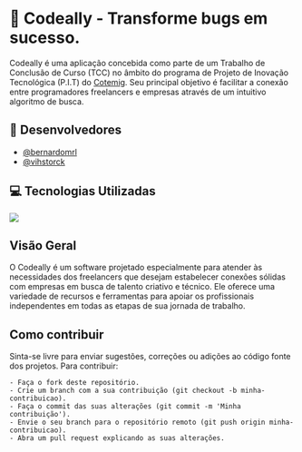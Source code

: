 
# 🚀 Codeally - Transforme bugs em sucesso.

Codeally é uma aplicação concebida como parte de um Trabalho de Conclusão de Curso (TCC) no âmbito do programa de Projeto de Inovação Tecnológica (P.I.T) do [Cotemig](https://www.cotemig.com.br). Seu principal objetivo é facilitar a conexão entre programadores freelancers e empresas através de um intuitivo algoritmo de busca.


## 👾 Desenvolvedores

 - [@bernardomrl](https://github.com/bernardomrl/)
 - [@vihstorck](https://github.com/vihstorck)


## 💻 Tecnologias Utilizadas

<img src="https://skillicons.dev/icons?i=figma,postman,express,mysql,ts,nextjs,tailwind,git,aws" />

## Visão Geral

O Codeally é um software projetado especialmente para atender às necessidades dos freelancers que desejam estabelecer conexões sólidas com empresas em busca de talento criativo e técnico. Ele oferece uma variedade de recursos e ferramentas para apoiar os profissionais independentes em todas as etapas de sua jornada de trabalho.


## Como contribuir

Sinta-se livre para enviar sugestões, correções ou adições ao código fonte dos projetos. Para contribuir:

    - Faça o fork deste repositório.
    - Crie um branch com a sua contribuição (git checkout -b minha-contribuicao).
    - Faça o commit das suas alterações (git commit -m 'Minha contribuição').
    - Envie o seu branch para o repositório remoto (git push origin minha-contribuicao).
    - Abra um pull request explicando as suas alterações.

